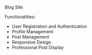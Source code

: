 Blog Site

Functionalities:

- User Registration and Authentication
- Profile Management
- Post Management
- Responsive Design
- Professional Post Display
